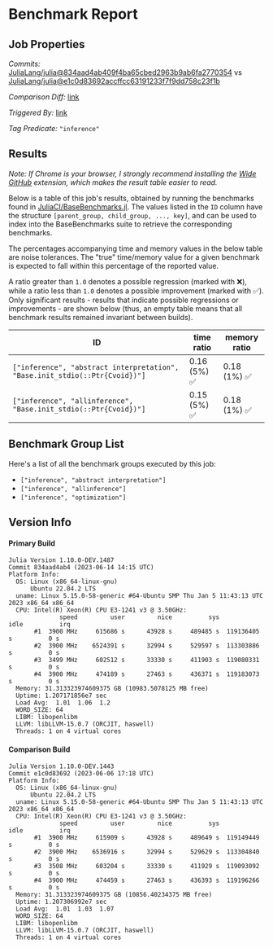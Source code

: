 # Benchmark Report

## Job Properties

*Commits:* [JuliaLang/julia@834aad4ab409f4ba65cbed2963b9ab6fa2770354](https://github.com/JuliaLang/julia/commit/834aad4ab409f4ba65cbed2963b9ab6fa2770354) vs [JuliaLang/julia@e1c0d83692accffcc63191233f7f9dd758c23f1b](https://github.com/JuliaLang/julia/commit/e1c0d83692accffcc63191233f7f9dd758c23f1b)

*Comparison Diff:* [link](https://github.com/JuliaLang/julia/compare/e1c0d83692accffcc63191233f7f9dd758c23f1b..834aad4ab409f4ba65cbed2963b9ab6fa2770354)

*Triggered By:* [link](https://github.com/JuliaLang/julia/commit/834aad4ab409f4ba65cbed2963b9ab6fa2770354#commitcomment-119246157)

*Tag Predicate:* `"inference"`

## Results

*Note: If Chrome is your browser, I strongly recommend installing the [Wide GitHub](https://chrome.google.com/webstore/detail/wide-github/kaalofacklcidaampbokdplbklpeldpj?hl=en)
extension, which makes the result table easier to read.*

Below is a table of this job's results, obtained by running the benchmarks found in
[JuliaCI/BaseBenchmarks.jl](https://github.com/JuliaCI/BaseBenchmarks.jl). The values
listed in the `ID` column have the structure `[parent_group, child_group, ..., key]`,
and can be used to index into the BaseBenchmarks suite to retrieve the corresponding
benchmarks.

The percentages accompanying time and memory values in the below table are noise tolerances. The "true"
time/memory value for a given benchmark is expected to fall within this percentage of the reported value.

A ratio greater than `1.0` denotes a possible regression (marked with :x:), while a ratio less
than `1.0` denotes a possible improvement (marked with :white_check_mark:). Only significant results - results
that indicate possible regressions or improvements - are shown below (thus, an empty table means that all
benchmark results remained invariant between builds).

| ID | time ratio | memory ratio |
|----|------------|--------------|
| `["inference", "abstract interpretation", "Base.init_stdio(::Ptr{Cvoid})"]` | 0.16 (5%) :white_check_mark: | 0.18 (1%) :white_check_mark: |
| `["inference", "allinference", "Base.init_stdio(::Ptr{Cvoid})"]` | 0.15 (5%) :white_check_mark: | 0.18 (1%) :white_check_mark: |

## Benchmark Group List

Here's a list of all the benchmark groups executed by this job:

- `["inference", "abstract interpretation"]`
- `["inference", "allinference"]`
- `["inference", "optimization"]`

## Version Info

#### Primary Build

```
Julia Version 1.10.0-DEV.1487
Commit 834aad4ab4 (2023-06-14 14:15 UTC)
Platform Info:
  OS: Linux (x86_64-linux-gnu)
      Ubuntu 22.04.2 LTS
  uname: Linux 5.15.0-58-generic #64-Ubuntu SMP Thu Jan 5 11:43:13 UTC 2023 x86_64 x86_64
  CPU: Intel(R) Xeon(R) CPU E3-1241 v3 @ 3.50GHz: 
              speed         user         nice          sys         idle          irq
       #1  3900 MHz     615686 s      43928 s     489485 s  119136405 s          0 s
       #2  3900 MHz    6524391 s      32994 s     529597 s  113303886 s          0 s
       #3  3499 MHz     602512 s      33330 s     411903 s  119080331 s          0 s
       #4  3900 MHz     474189 s      27463 s     436371 s  119183073 s          0 s
  Memory: 31.313323974609375 GB (10983.5078125 MB free)
  Uptime: 1.207171856e7 sec
  Load Avg:  1.01  1.06  1.2
  WORD_SIZE: 64
  LIBM: libopenlibm
  LLVM: libLLVM-15.0.7 (ORCJIT, haswell)
  Threads: 1 on 4 virtual cores

```

#### Comparison Build

```
Julia Version 1.10.0-DEV.1443
Commit e1c0d83692 (2023-06-06 17:18 UTC)
Platform Info:
  OS: Linux (x86_64-linux-gnu)
      Ubuntu 22.04.2 LTS
  uname: Linux 5.15.0-58-generic #64-Ubuntu SMP Thu Jan 5 11:43:13 UTC 2023 x86_64 x86_64
  CPU: Intel(R) Xeon(R) CPU E3-1241 v3 @ 3.50GHz: 
              speed         user         nice          sys         idle          irq
       #1  3900 MHz     615909 s      43928 s     489649 s  119149449 s          0 s
       #2  3900 MHz    6536916 s      32994 s     529629 s  113304840 s          0 s
       #3  3508 MHz     603204 s      33330 s     411929 s  119093092 s          0 s
       #4  3900 MHz     474459 s      27463 s     436393 s  119196266 s          0 s
  Memory: 31.313323974609375 GB (10856.40234375 MB free)
  Uptime: 1.207306992e7 sec
  Load Avg:  1.01  1.03  1.07
  WORD_SIZE: 64
  LIBM: libopenlibm
  LLVM: libLLVM-15.0.7 (ORCJIT, haswell)
  Threads: 1 on 4 virtual cores

```
